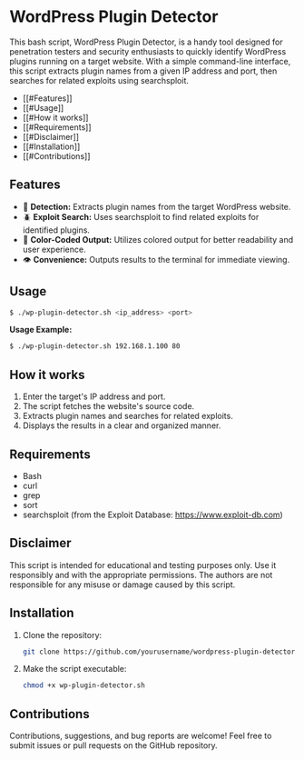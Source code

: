 # **WordPress Plugin Detector**

This bash script, WordPress Plugin Detector, is a handy tool designed for penetration testers and security enthusiasts to quickly identify WordPress plugins running on a target website. With a simple command-line interface, this script extracts plugin names from a given IP address and port, then searches for related exploits using searchsploit.
- [[#Features]]
- [[#Usage]]
- [[#How it works]]
- [[#Requirements]]
- [[#Disclaimer]]
- [[#Installation]]
- [[#Contributions]]

## Features
- 🔎 **Detection:** Extracts plugin names from the target WordPress website.
- 🪲 **Exploit Search:** Uses searchsploit to find related exploits for identified plugins.
- 🎨 **Color-Coded Output:** Utilizes colored output for better readability and user experience.
- 👁️ **Convenience:** Outputs results to the terminal for immediate viewing.

## Usage
```bash
$ ./wp-plugin-detector.sh <ip_address> <port>
```
**Usage Example:**
```bash
$ ./wp-plugin-detector.sh 192.168.1.100 80
```

## How it works
1. Enter the target's IP address and port.
2. The script fetches the website's source code.
3. Extracts plugin names and searches for related exploits.
4. Displays the results in a clear and organized manner.

## Requirements
- Bash
- curl
- grep
- sort
- searchsploit (from the Exploit Database: https://www.exploit-db.com)

## Disclaimer
This script is intended for educational and testing purposes only. Use it responsibly and with the appropriate permissions. The authors are not responsible for any misuse or damage caused by this script.

## Installation
1. Clone the repository:
   ```bash
   git clone https://github.com/yourusername/wordpress-plugin-detector.git
   ```
2. Make the script executable:
   ```bash
   chmod +x wp-plugin-detector.sh
   ```

## Contributions
Contributions, suggestions, and bug reports are welcome! Feel free to submit issues or pull requests on the GitHub repository.
